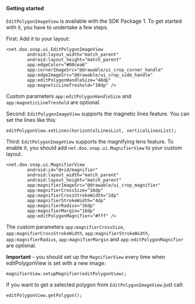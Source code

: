 #### Getting started

`EditPolygonImageView` is available with the SDK Package 1. To get started with it, you have to undertake a few steps.

First: Add it to your layout:

    <net.doo.snap.ui.EditPolygonImageView
            android:layout_width="match_parent"
            android:layout_height="match_parent"
            app:edgeColor="#00cea6"
            app:cornerImageSrc="@drawable/ui_crop_corner_handle"
            app:edgeImageSrc="@drawable/ui_crop_side_handle"
            app:editPolygonHandleSize="48dp"
            app:magneticLineTreshold="10dp" />

Custom parameters `app:editPolygonHandleSize` and `app:magneticLineTreshold` are optional. 

Second: `EditPolygonImageView` supports the magnetic lines feature. You can set the lines like this:

    editPolygonView.setLines(horizontalLinesList, verticalLinesList);

Third: `EditPolygonImageView` supports the magnifying lens feature. To enable it, you should add `net.doo.snap.ui.MagnifierView` to your custom layout.

    <net.doo.snap.ui.MagnifierView
            android:id="@+id/magnifier"
            android:layout_width="match_parent"
            android:layout_height="match_parent"
            app:magnifierImageSrc="@drawable/ui_crop_magnifier"
            app:magnifierCrossSize="16dp"
            app:magnifierCrossStrokeWidth="2dp"
            app:magnifierStrokeWidth="4dp"
            app:magnifierRadius="36dp"
            app:magnifierMargin="16dp"
            app:editPolygonMagnifier="#fff" />

The custom parameters `app:magnifierCrossSize`, `app:magnifierCrossStrokeWidth`, `app:magnifierStrokeWidth`, `app:magnifierRadius`, `app:magnifierMargin` and `app:editPolygonMagnifier` are optional.

**Important** - you should set up the `MagnifierView` every time when editPolygonView is set with a new image:

    magnifierView.setupMagnifier(editPolygonView);

If you want to get a selected polygon from `EditPolygonImageView` just call:

    editPolygonView.getPolygon();


  